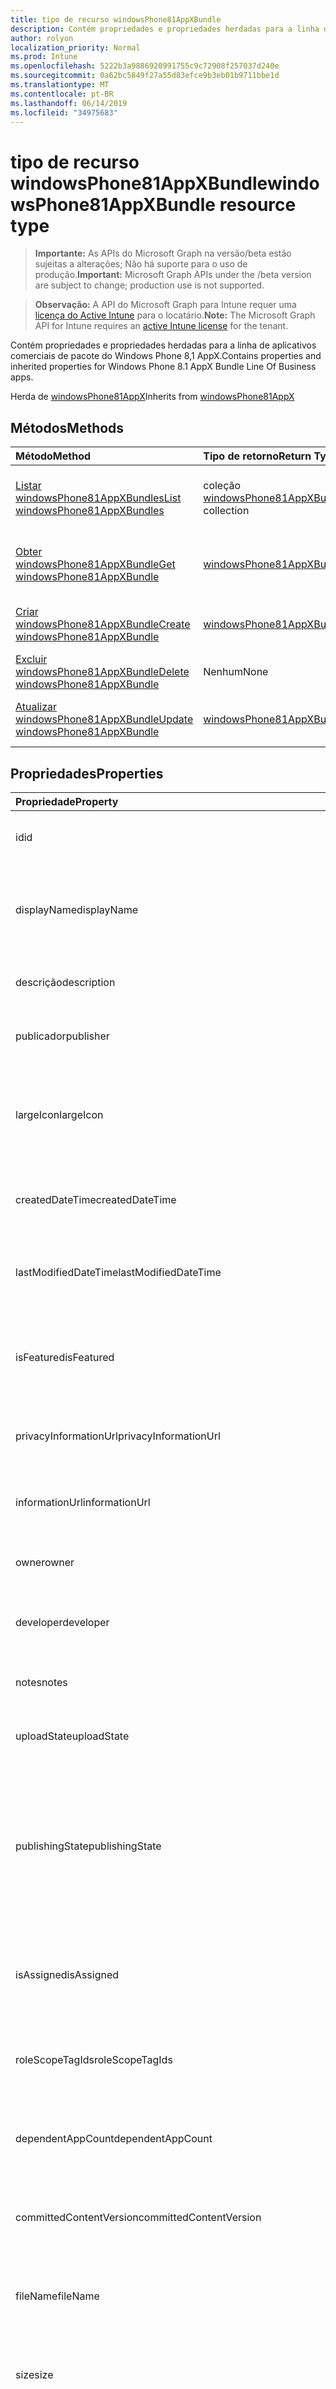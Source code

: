 ```yaml
---
title: tipo de recurso windowsPhone81AppXBundle
description: Contém propriedades e propriedades herdadas para a linha de aplicativos comerciais de pacote do Windows Phone 8,1 AppX.
author: rolyon
localization_priority: Normal
ms.prod: Intune
ms.openlocfilehash: 5222b3a9886920991755c9c72908f257037d240e
ms.sourcegitcommit: 0a62bc5849f27a55d83efce9b3eb01b9711bbe1d
ms.translationtype: MT
ms.contentlocale: pt-BR
ms.lasthandoff: 06/14/2019
ms.locfileid: "34975683"
---
```

# <a name="windowsphone81appxbundle-resource-type"></a><span data-ttu-id="75f8c-103">tipo de recurso windowsPhone81AppXBundle</span><span class="sxs-lookup"><span data-stu-id="75f8c-103">windowsPhone81AppXBundle resource type</span></span>

> <span data-ttu-id="75f8c-104">**Importante:** As APIs do Microsoft Graph na versão/beta estão sujeitas a alterações; Não há suporte para o uso de produção.</span><span class="sxs-lookup"><span data-stu-id="75f8c-104">**Important:** Microsoft Graph APIs under the /beta version are subject to change; production use is not supported.</span></span>

> <span data-ttu-id="75f8c-105">**Observação:** A API do Microsoft Graph para Intune requer uma [licença do Active Intune](https://go.microsoft.com/fwlink/?linkid=839381) para o locatário.</span><span class="sxs-lookup"><span data-stu-id="75f8c-105">**Note:** The Microsoft Graph API for Intune requires an [active Intune license](https://go.microsoft.com/fwlink/?linkid=839381) for the tenant.</span></span>

<span data-ttu-id="75f8c-106">Contém propriedades e propriedades herdadas para a linha de aplicativos comerciais de pacote do Windows Phone 8,1 AppX.</span><span class="sxs-lookup"><span data-stu-id="75f8c-106">Contains properties and inherited properties for Windows Phone 8.1 AppX Bundle Line Of Business apps.</span></span>


<span data-ttu-id="75f8c-107">Herda de [windowsPhone81AppX](../resources/intune-apps-windowsphone81appx.md)</span><span class="sxs-lookup"><span data-stu-id="75f8c-107">Inherits from [windowsPhone81AppX](../resources/intune-apps-windowsphone81appx.md)</span></span>

## <a name="methods"></a><span data-ttu-id="75f8c-108">Métodos</span><span class="sxs-lookup"><span data-stu-id="75f8c-108">Methods</span></span>
|<span data-ttu-id="75f8c-109">Método</span><span class="sxs-lookup"><span data-stu-id="75f8c-109">Method</span></span>|<span data-ttu-id="75f8c-110">Tipo de retorno</span><span class="sxs-lookup"><span data-stu-id="75f8c-110">Return Type</span></span>|<span data-ttu-id="75f8c-111">Descrição</span><span class="sxs-lookup"><span data-stu-id="75f8c-111">Description</span></span>|
|:---|:---|:---|
|[<span data-ttu-id="75f8c-112">Listar windowsPhone81AppXBundles</span><span class="sxs-lookup"><span data-stu-id="75f8c-112">List windowsPhone81AppXBundles</span></span>](../api/intune-apps-windowsphone81appxbundle-list.md)|<span data-ttu-id="75f8c-113">coleção [windowsPhone81AppXBundle](../resources/intune-apps-windowsphone81appxbundle.md)</span><span class="sxs-lookup"><span data-stu-id="75f8c-113">[windowsPhone81AppXBundle](../resources/intune-apps-windowsphone81appxbundle.md) collection</span></span>|<span data-ttu-id="75f8c-114">Listar Propriedades e relações dos objetos [windowsPhone81AppXBundle](../resources/intune-apps-windowsphone81appxbundle.md) .</span><span class="sxs-lookup"><span data-stu-id="75f8c-114">List properties and relationships of the [windowsPhone81AppXBundle](../resources/intune-apps-windowsphone81appxbundle.md) objects.</span></span>|
|[<span data-ttu-id="75f8c-115">Obter windowsPhone81AppXBundle</span><span class="sxs-lookup"><span data-stu-id="75f8c-115">Get windowsPhone81AppXBundle</span></span>](../api/intune-apps-windowsphone81appxbundle-get.md)|[<span data-ttu-id="75f8c-116">windowsPhone81AppXBundle</span><span class="sxs-lookup"><span data-stu-id="75f8c-116">windowsPhone81AppXBundle</span></span>](../resources/intune-apps-windowsphone81appxbundle.md)|<span data-ttu-id="75f8c-117">Leia as propriedades e as relações do objeto [windowsPhone81AppXBundle](../resources/intune-apps-windowsphone81appxbundle.md) .</span><span class="sxs-lookup"><span data-stu-id="75f8c-117">Read properties and relationships of the [windowsPhone81AppXBundle](../resources/intune-apps-windowsphone81appxbundle.md) object.</span></span>|
|[<span data-ttu-id="75f8c-118">Criar windowsPhone81AppXBundle</span><span class="sxs-lookup"><span data-stu-id="75f8c-118">Create windowsPhone81AppXBundle</span></span>](../api/intune-apps-windowsphone81appxbundle-create.md)|[<span data-ttu-id="75f8c-119">windowsPhone81AppXBundle</span><span class="sxs-lookup"><span data-stu-id="75f8c-119">windowsPhone81AppXBundle</span></span>](../resources/intune-apps-windowsphone81appxbundle.md)|<span data-ttu-id="75f8c-120">Criar um novo objeto [windowsPhone81AppXBundle](../resources/intune-apps-windowsphone81appxbundle.md) .</span><span class="sxs-lookup"><span data-stu-id="75f8c-120">Create a new [windowsPhone81AppXBundle](../resources/intune-apps-windowsphone81appxbundle.md) object.</span></span>|
|[<span data-ttu-id="75f8c-121">Excluir windowsPhone81AppXBundle</span><span class="sxs-lookup"><span data-stu-id="75f8c-121">Delete windowsPhone81AppXBundle</span></span>](../api/intune-apps-windowsphone81appxbundle-delete.md)|<span data-ttu-id="75f8c-122">Nenhum</span><span class="sxs-lookup"><span data-stu-id="75f8c-122">None</span></span>|<span data-ttu-id="75f8c-123">Exclui [windowsPhone81AppXBundle](../resources/intune-apps-windowsphone81appxbundle.md).</span><span class="sxs-lookup"><span data-stu-id="75f8c-123">Deletes a [windowsPhone81AppXBundle](../resources/intune-apps-windowsphone81appxbundle.md).</span></span>|
|[<span data-ttu-id="75f8c-124">Atualizar windowsPhone81AppXBundle</span><span class="sxs-lookup"><span data-stu-id="75f8c-124">Update windowsPhone81AppXBundle</span></span>](../api/intune-apps-windowsphone81appxbundle-update.md)|[<span data-ttu-id="75f8c-125">windowsPhone81AppXBundle</span><span class="sxs-lookup"><span data-stu-id="75f8c-125">windowsPhone81AppXBundle</span></span>](../resources/intune-apps-windowsphone81appxbundle.md)|<span data-ttu-id="75f8c-126">Atualiza as propriedades de um objeto [windowsPhone81AppXBundle](../resources/intune-apps-windowsphone81appxbundle.md) .</span><span class="sxs-lookup"><span data-stu-id="75f8c-126">Update the properties of a [windowsPhone81AppXBundle](../resources/intune-apps-windowsphone81appxbundle.md) object.</span></span>|

## <a name="properties"></a><span data-ttu-id="75f8c-127">Propriedades</span><span class="sxs-lookup"><span data-stu-id="75f8c-127">Properties</span></span>
|<span data-ttu-id="75f8c-128">Propriedade</span><span class="sxs-lookup"><span data-stu-id="75f8c-128">Property</span></span>|<span data-ttu-id="75f8c-129">Tipo</span><span class="sxs-lookup"><span data-stu-id="75f8c-129">Type</span></span>|<span data-ttu-id="75f8c-130">Descrição</span><span class="sxs-lookup"><span data-stu-id="75f8c-130">Description</span></span>|
|:---|:---|:---|
|<span data-ttu-id="75f8c-131">id</span><span class="sxs-lookup"><span data-stu-id="75f8c-131">id</span></span>|<span data-ttu-id="75f8c-132">String</span><span class="sxs-lookup"><span data-stu-id="75f8c-132">String</span></span>|<span data-ttu-id="75f8c-133">Chave da entidade.</span><span class="sxs-lookup"><span data-stu-id="75f8c-133">Key of the entity.</span></span> <span data-ttu-id="75f8c-134">Herdado de [mobileApp](../resources/intune-apps-mobileapp.md)</span><span class="sxs-lookup"><span data-stu-id="75f8c-134">Inherited from [mobileApp](../resources/intune-apps-mobileapp.md)</span></span>|
|<span data-ttu-id="75f8c-135">displayName</span><span class="sxs-lookup"><span data-stu-id="75f8c-135">displayName</span></span>|<span data-ttu-id="75f8c-136">String</span><span class="sxs-lookup"><span data-stu-id="75f8c-136">String</span></span>|<span data-ttu-id="75f8c-137">O título do aplicativo importado ou definido pelo administrador.</span><span class="sxs-lookup"><span data-stu-id="75f8c-137">The admin provided or imported title of the app.</span></span> <span data-ttu-id="75f8c-138">Herdado de [mobileApp](../resources/intune-apps-mobileapp.md)</span><span class="sxs-lookup"><span data-stu-id="75f8c-138">Inherited from [mobileApp](../resources/intune-apps-mobileapp.md)</span></span>|
|<span data-ttu-id="75f8c-139">descrição</span><span class="sxs-lookup"><span data-stu-id="75f8c-139">description</span></span>|<span data-ttu-id="75f8c-140">String</span><span class="sxs-lookup"><span data-stu-id="75f8c-140">String</span></span>|<span data-ttu-id="75f8c-141">A descrição do aplicativo.</span><span class="sxs-lookup"><span data-stu-id="75f8c-141">The description of the app.</span></span> <span data-ttu-id="75f8c-142">Herdado de [mobileApp](../resources/intune-apps-mobileapp.md)</span><span class="sxs-lookup"><span data-stu-id="75f8c-142">Inherited from [mobileApp](../resources/intune-apps-mobileapp.md)</span></span>|
|<span data-ttu-id="75f8c-143">publicador</span><span class="sxs-lookup"><span data-stu-id="75f8c-143">publisher</span></span>|<span data-ttu-id="75f8c-144">String</span><span class="sxs-lookup"><span data-stu-id="75f8c-144">String</span></span>|<span data-ttu-id="75f8c-145">O publicador do aplicativo.</span><span class="sxs-lookup"><span data-stu-id="75f8c-145">The publisher of the app.</span></span> <span data-ttu-id="75f8c-146">Herdado de [mobileApp](../resources/intune-apps-mobileapp.md)</span><span class="sxs-lookup"><span data-stu-id="75f8c-146">Inherited from [mobileApp](../resources/intune-apps-mobileapp.md)</span></span>|
|<span data-ttu-id="75f8c-147">largeIcon</span><span class="sxs-lookup"><span data-stu-id="75f8c-147">largeIcon</span></span>|[<span data-ttu-id="75f8c-148">mimeContent</span><span class="sxs-lookup"><span data-stu-id="75f8c-148">mimeContent</span></span>](../resources/intune-shared-mimecontent.md)|<span data-ttu-id="75f8c-149">O ícone grande, a ser exibido nos detalhes do aplicativo e usado para o carregamento do ícone.</span><span class="sxs-lookup"><span data-stu-id="75f8c-149">The large icon, to be displayed in the app details and used for upload of the icon.</span></span> <span data-ttu-id="75f8c-150">Herdado de [mobileApp](../resources/intune-apps-mobileapp.md)</span><span class="sxs-lookup"><span data-stu-id="75f8c-150">Inherited from [mobileApp](../resources/intune-apps-mobileapp.md)</span></span>|
|<span data-ttu-id="75f8c-151">createdDateTime</span><span class="sxs-lookup"><span data-stu-id="75f8c-151">createdDateTime</span></span>|<span data-ttu-id="75f8c-152">DateTimeOffset</span><span class="sxs-lookup"><span data-stu-id="75f8c-152">DateTimeOffset</span></span>|<span data-ttu-id="75f8c-153">A data e a hora da criação do aplicativo.</span><span class="sxs-lookup"><span data-stu-id="75f8c-153">The date and time the app was created.</span></span> <span data-ttu-id="75f8c-154">Herdado de [mobileApp](../resources/intune-apps-mobileapp.md)</span><span class="sxs-lookup"><span data-stu-id="75f8c-154">Inherited from [mobileApp](../resources/intune-apps-mobileapp.md)</span></span>|
|<span data-ttu-id="75f8c-155">lastModifiedDateTime</span><span class="sxs-lookup"><span data-stu-id="75f8c-155">lastModifiedDateTime</span></span>|<span data-ttu-id="75f8c-156">DateTimeOffset</span><span class="sxs-lookup"><span data-stu-id="75f8c-156">DateTimeOffset</span></span>|<span data-ttu-id="75f8c-157">A data e a hora que o aplicativo foi modificado pela última vez.</span><span class="sxs-lookup"><span data-stu-id="75f8c-157">The date and time the app was last modified.</span></span> <span data-ttu-id="75f8c-158">Herdado de [mobileApp](../resources/intune-apps-mobileapp.md)</span><span class="sxs-lookup"><span data-stu-id="75f8c-158">Inherited from [mobileApp](../resources/intune-apps-mobileapp.md)</span></span>|
|<span data-ttu-id="75f8c-159">isFeatured</span><span class="sxs-lookup"><span data-stu-id="75f8c-159">isFeatured</span></span>|<span data-ttu-id="75f8c-160">Boolean</span><span class="sxs-lookup"><span data-stu-id="75f8c-160">Boolean</span></span>|<span data-ttu-id="75f8c-161">O valor que indica se o aplicativo está marcado como em destaque pelo administrador. Herdado de [mobileApp](../resources/intune-apps-mobileapp.md)</span><span class="sxs-lookup"><span data-stu-id="75f8c-161">The value indicating whether the app is marked as featured by the admin. Inherited from [mobileApp](../resources/intune-apps-mobileapp.md)</span></span>|
|<span data-ttu-id="75f8c-162">privacyInformationUrl</span><span class="sxs-lookup"><span data-stu-id="75f8c-162">privacyInformationUrl</span></span>|<span data-ttu-id="75f8c-163">String</span><span class="sxs-lookup"><span data-stu-id="75f8c-163">String</span></span>|<span data-ttu-id="75f8c-164">A URL da declaração de privacidade.</span><span class="sxs-lookup"><span data-stu-id="75f8c-164">The privacy statement Url.</span></span> <span data-ttu-id="75f8c-165">Herdado de [mobileApp](../resources/intune-apps-mobileapp.md)</span><span class="sxs-lookup"><span data-stu-id="75f8c-165">Inherited from [mobileApp](../resources/intune-apps-mobileapp.md)</span></span>|
|<span data-ttu-id="75f8c-166">informationUrl</span><span class="sxs-lookup"><span data-stu-id="75f8c-166">informationUrl</span></span>|<span data-ttu-id="75f8c-167">String</span><span class="sxs-lookup"><span data-stu-id="75f8c-167">String</span></span>|<span data-ttu-id="75f8c-168">A URL de informações adicionais.</span><span class="sxs-lookup"><span data-stu-id="75f8c-168">The more information Url.</span></span> <span data-ttu-id="75f8c-169">Herdado de [mobileApp](../resources/intune-apps-mobileapp.md)</span><span class="sxs-lookup"><span data-stu-id="75f8c-169">Inherited from [mobileApp](../resources/intune-apps-mobileapp.md)</span></span>|
|<span data-ttu-id="75f8c-170">owner</span><span class="sxs-lookup"><span data-stu-id="75f8c-170">owner</span></span>|<span data-ttu-id="75f8c-171">String</span><span class="sxs-lookup"><span data-stu-id="75f8c-171">String</span></span>|<span data-ttu-id="75f8c-172">O proprietário do conteúdo.</span><span class="sxs-lookup"><span data-stu-id="75f8c-172">The owner of the app.</span></span> <span data-ttu-id="75f8c-173">Herdado de [mobileApp](../resources/intune-apps-mobileapp.md)</span><span class="sxs-lookup"><span data-stu-id="75f8c-173">Inherited from [mobileApp](../resources/intune-apps-mobileapp.md)</span></span>|
|<span data-ttu-id="75f8c-174">developer</span><span class="sxs-lookup"><span data-stu-id="75f8c-174">developer</span></span>|<span data-ttu-id="75f8c-175">String</span><span class="sxs-lookup"><span data-stu-id="75f8c-175">String</span></span>|<span data-ttu-id="75f8c-176">O desenvolvedor do aplicativo.</span><span class="sxs-lookup"><span data-stu-id="75f8c-176">The developer of the app.</span></span> <span data-ttu-id="75f8c-177">Herdado de [mobileApp](../resources/intune-apps-mobileapp.md)</span><span class="sxs-lookup"><span data-stu-id="75f8c-177">Inherited from [mobileApp](../resources/intune-apps-mobileapp.md)</span></span>|
|<span data-ttu-id="75f8c-178">notes</span><span class="sxs-lookup"><span data-stu-id="75f8c-178">notes</span></span>|<span data-ttu-id="75f8c-179">String</span><span class="sxs-lookup"><span data-stu-id="75f8c-179">String</span></span>|<span data-ttu-id="75f8c-180">Anotações do aplicativo.</span><span class="sxs-lookup"><span data-stu-id="75f8c-180">Notes for the app.</span></span> <span data-ttu-id="75f8c-181">Herdado de [mobileApp](../resources/intune-apps-mobileapp.md)</span><span class="sxs-lookup"><span data-stu-id="75f8c-181">Inherited from [mobileApp](../resources/intune-apps-mobileapp.md)</span></span>|
|<span data-ttu-id="75f8c-182">uploadState</span><span class="sxs-lookup"><span data-stu-id="75f8c-182">uploadState</span></span>|<span data-ttu-id="75f8c-183">Int32</span><span class="sxs-lookup"><span data-stu-id="75f8c-183">Int32</span></span>|<span data-ttu-id="75f8c-184">O estado de upload.</span><span class="sxs-lookup"><span data-stu-id="75f8c-184">The upload state.</span></span> <span data-ttu-id="75f8c-185">Herdado de [mobileApp](../resources/intune-apps-mobileapp.md)</span><span class="sxs-lookup"><span data-stu-id="75f8c-185">Inherited from [mobileApp](../resources/intune-apps-mobileapp.md)</span></span>|
|<span data-ttu-id="75f8c-186">publishingState</span><span class="sxs-lookup"><span data-stu-id="75f8c-186">publishingState</span></span>|[<span data-ttu-id="75f8c-187">mobileAppPublishingState</span><span class="sxs-lookup"><span data-stu-id="75f8c-187">mobileAppPublishingState</span></span>](../resources/intune-apps-mobileapppublishingstate.md)|<span data-ttu-id="75f8c-188">O estado de publicação do aplicativo.</span><span class="sxs-lookup"><span data-stu-id="75f8c-188">The publishing state for the app.</span></span> <span data-ttu-id="75f8c-189">O aplicativo não pode ser assinado, a menos que ele seja publicado.</span><span class="sxs-lookup"><span data-stu-id="75f8c-189">The app cannot be assigned unless the app is published.</span></span> <span data-ttu-id="75f8c-190">Herdado de [mobileApp](../resources/intune-apps-mobileapp.md).</span><span class="sxs-lookup"><span data-stu-id="75f8c-190">Inherited from [mobileApp](../resources/intune-apps-mobileapp.md).</span></span> <span data-ttu-id="75f8c-191">Os valores possíveis são: `notPublished`, `processing`, `published`.</span><span class="sxs-lookup"><span data-stu-id="75f8c-191">Possible values are: `notPublished`, `processing`, `published`.</span></span>|
|<span data-ttu-id="75f8c-192">isAssigned</span><span class="sxs-lookup"><span data-stu-id="75f8c-192">isAssigned</span></span>|<span data-ttu-id="75f8c-193">Boolean</span><span class="sxs-lookup"><span data-stu-id="75f8c-193">Boolean</span></span>|<span data-ttu-id="75f8c-194">O valor que indica se o aplicativo é atribuído a pelo menos um grupo.</span><span class="sxs-lookup"><span data-stu-id="75f8c-194">The value indicating whether the app is assigned to at least one group.</span></span> <span data-ttu-id="75f8c-195">Herdado de [mobileApp](../resources/intune-apps-mobileapp.md)</span><span class="sxs-lookup"><span data-stu-id="75f8c-195">Inherited from [mobileApp](../resources/intune-apps-mobileapp.md)</span></span>|
|<span data-ttu-id="75f8c-196">roleScopeTagIds</span><span class="sxs-lookup"><span data-stu-id="75f8c-196">roleScopeTagIds</span></span>|<span data-ttu-id="75f8c-197">Coleção de cadeias de caracteres</span><span class="sxs-lookup"><span data-stu-id="75f8c-197">String collection</span></span>|<span data-ttu-id="75f8c-198">Lista de IDs de marca de escopo para este aplicativo móvel.</span><span class="sxs-lookup"><span data-stu-id="75f8c-198">List of scope tag ids for this mobile app.</span></span> <span data-ttu-id="75f8c-199">Herdado de [mobileApp](../resources/intune-apps-mobileapp.md)</span><span class="sxs-lookup"><span data-stu-id="75f8c-199">Inherited from [mobileApp](../resources/intune-apps-mobileapp.md)</span></span>|
|<span data-ttu-id="75f8c-200">dependentAppCount</span><span class="sxs-lookup"><span data-stu-id="75f8c-200">dependentAppCount</span></span>|<span data-ttu-id="75f8c-201">Int32</span><span class="sxs-lookup"><span data-stu-id="75f8c-201">Int32</span></span>|<span data-ttu-id="75f8c-202">O número total de dependências do aplicativo filho.</span><span class="sxs-lookup"><span data-stu-id="75f8c-202">The total number of dependencies the child app has.</span></span> <span data-ttu-id="75f8c-203">Herdado de [mobileApp](../resources/intune-apps-mobileapp.md)</span><span class="sxs-lookup"><span data-stu-id="75f8c-203">Inherited from [mobileApp](../resources/intune-apps-mobileapp.md)</span></span>|
|<span data-ttu-id="75f8c-204">committedContentVersion</span><span class="sxs-lookup"><span data-stu-id="75f8c-204">committedContentVersion</span></span>|<span data-ttu-id="75f8c-205">String</span><span class="sxs-lookup"><span data-stu-id="75f8c-205">String</span></span>|<span data-ttu-id="75f8c-206">A versão do conteúdo interno confirmado.</span><span class="sxs-lookup"><span data-stu-id="75f8c-206">The internal committed content version.</span></span> <span data-ttu-id="75f8c-207">Herdado de [mobileLobApp](../resources/intune-apps-mobilelobapp.md)</span><span class="sxs-lookup"><span data-stu-id="75f8c-207">Inherited from [mobileLobApp](../resources/intune-apps-mobilelobapp.md)</span></span>|
|<span data-ttu-id="75f8c-208">fileName</span><span class="sxs-lookup"><span data-stu-id="75f8c-208">fileName</span></span>|<span data-ttu-id="75f8c-209">String</span><span class="sxs-lookup"><span data-stu-id="75f8c-209">String</span></span>|<span data-ttu-id="75f8c-210">O nome do arquivo do aplicativo Lob principal.</span><span class="sxs-lookup"><span data-stu-id="75f8c-210">The name of the main Lob application file.</span></span> <span data-ttu-id="75f8c-211">Herdado de [mobileLobApp](../resources/intune-apps-mobilelobapp.md)</span><span class="sxs-lookup"><span data-stu-id="75f8c-211">Inherited from [mobileLobApp](../resources/intune-apps-mobilelobapp.md)</span></span>|
|<span data-ttu-id="75f8c-212">size</span><span class="sxs-lookup"><span data-stu-id="75f8c-212">size</span></span>|<span data-ttu-id="75f8c-213">Int64</span><span class="sxs-lookup"><span data-stu-id="75f8c-213">Int64</span></span>|<span data-ttu-id="75f8c-214">O tamanho total, incluindo todos os arquivos carregados.</span><span class="sxs-lookup"><span data-stu-id="75f8c-214">The total size, including all uploaded files.</span></span> <span data-ttu-id="75f8c-215">Herdado de [mobileLobApp](../resources/intune-apps-mobilelobapp.md)</span><span class="sxs-lookup"><span data-stu-id="75f8c-215">Inherited from [mobileLobApp](../resources/intune-apps-mobilelobapp.md)</span></span>|
|<span data-ttu-id="75f8c-216">applicableArchitectures</span><span class="sxs-lookup"><span data-stu-id="75f8c-216">applicableArchitectures</span></span>|[<span data-ttu-id="75f8c-217">windowsArchitecture</span><span class="sxs-lookup"><span data-stu-id="75f8c-217">windowsArchitecture</span></span>](../resources/intune-apps-windowsarchitecture.md)|<span data-ttu-id="75f8c-218">As arquiteturas do Windows nas quais este aplicativo pode ser executado.</span><span class="sxs-lookup"><span data-stu-id="75f8c-218">The Windows architecture(s) for which this app can run on.</span></span> <span data-ttu-id="75f8c-219">Herdado de [windowsPhone81AppX](../resources/intune-apps-windowsphone81appx.md).</span><span class="sxs-lookup"><span data-stu-id="75f8c-219">Inherited from [windowsPhone81AppX](../resources/intune-apps-windowsphone81appx.md).</span></span> <span data-ttu-id="75f8c-220">Os possíveis valores são: `none`, `x86`, `x64`, `arm`, `neutral`, `arm64`.</span><span class="sxs-lookup"><span data-stu-id="75f8c-220">Possible values are: `none`, `x86`, `x64`, `arm`, `neutral`, `arm64`.</span></span>|
|<span data-ttu-id="75f8c-221">identityName</span><span class="sxs-lookup"><span data-stu-id="75f8c-221">identityName</span></span>|<span data-ttu-id="75f8c-222">String</span><span class="sxs-lookup"><span data-stu-id="75f8c-222">String</span></span>|<span data-ttu-id="75f8c-223">O Nome da Identidade.</span><span class="sxs-lookup"><span data-stu-id="75f8c-223">The Identity Name.</span></span> <span data-ttu-id="75f8c-224">Herdado de [windowsPhone81AppX](../resources/intune-apps-windowsphone81appx.md)</span><span class="sxs-lookup"><span data-stu-id="75f8c-224">Inherited from [windowsPhone81AppX](../resources/intune-apps-windowsphone81appx.md)</span></span>|
|<span data-ttu-id="75f8c-225">identityPublisherHash</span><span class="sxs-lookup"><span data-stu-id="75f8c-225">identityPublisherHash</span></span>|<span data-ttu-id="75f8c-226">String</span><span class="sxs-lookup"><span data-stu-id="75f8c-226">String</span></span>|<span data-ttu-id="75f8c-227">O Hash do Publicador de Identidade.</span><span class="sxs-lookup"><span data-stu-id="75f8c-227">The Identity Publisher Hash.</span></span> <span data-ttu-id="75f8c-228">Herdado de [windowsPhone81AppX](../resources/intune-apps-windowsphone81appx.md)</span><span class="sxs-lookup"><span data-stu-id="75f8c-228">Inherited from [windowsPhone81AppX](../resources/intune-apps-windowsphone81appx.md)</span></span>|
|<span data-ttu-id="75f8c-229">identityResourceIdentifier</span><span class="sxs-lookup"><span data-stu-id="75f8c-229">identityResourceIdentifier</span></span>|<span data-ttu-id="75f8c-230">String</span><span class="sxs-lookup"><span data-stu-id="75f8c-230">String</span></span>|<span data-ttu-id="75f8c-231">O Identificador de Recurso da Identidade.</span><span class="sxs-lookup"><span data-stu-id="75f8c-231">The Identity Resource Identifier.</span></span> <span data-ttu-id="75f8c-232">Herdado de [windowsPhone81AppX](../resources/intune-apps-windowsphone81appx.md)</span><span class="sxs-lookup"><span data-stu-id="75f8c-232">Inherited from [windowsPhone81AppX](../resources/intune-apps-windowsphone81appx.md)</span></span>|
|<span data-ttu-id="75f8c-233">minimumSupportedOperatingSystem</span><span class="sxs-lookup"><span data-stu-id="75f8c-233">minimumSupportedOperatingSystem</span></span>|[<span data-ttu-id="75f8c-234">windowsMinimumOperatingSystem</span><span class="sxs-lookup"><span data-stu-id="75f8c-234">windowsMinimumOperatingSystem</span></span>](../resources/intune-apps-windowsminimumoperatingsystem.md)|<span data-ttu-id="75f8c-235">O valor do sistema de operacional mínimo aplicável.</span><span class="sxs-lookup"><span data-stu-id="75f8c-235">The value for the minimum applicable operating system.</span></span> <span data-ttu-id="75f8c-236">Herdado de [windowsPhone81AppX](../resources/intune-apps-windowsphone81appx.md)</span><span class="sxs-lookup"><span data-stu-id="75f8c-236">Inherited from [windowsPhone81AppX](../resources/intune-apps-windowsphone81appx.md)</span></span>|
|<span data-ttu-id="75f8c-237">phoneProductIdentifier</span><span class="sxs-lookup"><span data-stu-id="75f8c-237">phoneProductIdentifier</span></span>|<span data-ttu-id="75f8c-238">String</span><span class="sxs-lookup"><span data-stu-id="75f8c-238">String</span></span>|<span data-ttu-id="75f8c-239">O identificador do produto de telefone.</span><span class="sxs-lookup"><span data-stu-id="75f8c-239">The Phone Product Identifier.</span></span> <span data-ttu-id="75f8c-240">Herdado de [windowsPhone81AppX](../resources/intune-apps-windowsphone81appx.md)</span><span class="sxs-lookup"><span data-stu-id="75f8c-240">Inherited from [windowsPhone81AppX](../resources/intune-apps-windowsphone81appx.md)</span></span>|
|<span data-ttu-id="75f8c-241">phonePublisherId</span><span class="sxs-lookup"><span data-stu-id="75f8c-241">phonePublisherId</span></span>|<span data-ttu-id="75f8c-242">String</span><span class="sxs-lookup"><span data-stu-id="75f8c-242">String</span></span>|<span data-ttu-id="75f8c-243">A ID do editor do telefone. herdado de [windowsPhone81AppX](../resources/intune-apps-windowsphone81appx.md)</span><span class="sxs-lookup"><span data-stu-id="75f8c-243">The Phone Publisher Id. Inherited from [windowsPhone81AppX](../resources/intune-apps-windowsphone81appx.md)</span></span>|
|<span data-ttu-id="75f8c-244">identityVersion</span><span class="sxs-lookup"><span data-stu-id="75f8c-244">identityVersion</span></span>|<span data-ttu-id="75f8c-245">String</span><span class="sxs-lookup"><span data-stu-id="75f8c-245">String</span></span>|<span data-ttu-id="75f8c-246">A versão da identidade.</span><span class="sxs-lookup"><span data-stu-id="75f8c-246">The identity version.</span></span> <span data-ttu-id="75f8c-247">Herdado de [windowsPhone81AppX](../resources/intune-apps-windowsphone81appx.md)</span><span class="sxs-lookup"><span data-stu-id="75f8c-247">Inherited from [windowsPhone81AppX](../resources/intune-apps-windowsphone81appx.md)</span></span>|
|<span data-ttu-id="75f8c-248">appXPackageInformationList</span><span class="sxs-lookup"><span data-stu-id="75f8c-248">appXPackageInformationList</span></span>|<span data-ttu-id="75f8c-249">coleção [windowsPackageInformation](../resources/intune-apps-windowspackageinformation.md)</span><span class="sxs-lookup"><span data-stu-id="75f8c-249">[windowsPackageInformation](../resources/intune-apps-windowspackageinformation.md) collection</span></span>|<span data-ttu-id="75f8c-250">A lista de informações do pacote AppX.</span><span class="sxs-lookup"><span data-stu-id="75f8c-250">The list of AppX Package Information.</span></span>|

## <a name="relationships"></a><span data-ttu-id="75f8c-251">Relações</span><span class="sxs-lookup"><span data-stu-id="75f8c-251">Relationships</span></span>
|<span data-ttu-id="75f8c-252">Relação</span><span class="sxs-lookup"><span data-stu-id="75f8c-252">Relationship</span></span>|<span data-ttu-id="75f8c-253">Tipo</span><span class="sxs-lookup"><span data-stu-id="75f8c-253">Type</span></span>|<span data-ttu-id="75f8c-254">Descrição</span><span class="sxs-lookup"><span data-stu-id="75f8c-254">Description</span></span>|
|:---|:---|:---|
|<span data-ttu-id="75f8c-255">categories</span><span class="sxs-lookup"><span data-stu-id="75f8c-255">categories</span></span>|<span data-ttu-id="75f8c-256">Coleção [mobileAppCategory](../resources/intune-apps-mobileappcategory.md)</span><span class="sxs-lookup"><span data-stu-id="75f8c-256">[mobileAppCategory](../resources/intune-apps-mobileappcategory.md) collection</span></span>|<span data-ttu-id="75f8c-257">A lista de categorias para este aplicativo.</span><span class="sxs-lookup"><span data-stu-id="75f8c-257">The list of categories for this app.</span></span> <span data-ttu-id="75f8c-258">Herdado de [mobileApp](../resources/intune-apps-mobileapp.md)</span><span class="sxs-lookup"><span data-stu-id="75f8c-258">Inherited from [mobileApp](../resources/intune-apps-mobileapp.md)</span></span>|
|<span data-ttu-id="75f8c-259">assignments</span><span class="sxs-lookup"><span data-stu-id="75f8c-259">assignments</span></span>|<span data-ttu-id="75f8c-260">Coleção [mobileAppAssignment](../resources/intune-apps-mobileappassignment.md)</span><span class="sxs-lookup"><span data-stu-id="75f8c-260">[mobileAppAssignment](../resources/intune-apps-mobileappassignment.md) collection</span></span>|<span data-ttu-id="75f8c-261">A lista de atribuições de grupo para esse aplicativo móvel.</span><span class="sxs-lookup"><span data-stu-id="75f8c-261">The list of group assignments for this mobile app.</span></span> <span data-ttu-id="75f8c-262">Herdado de [mobileApp](../resources/intune-apps-mobileapp.md)</span><span class="sxs-lookup"><span data-stu-id="75f8c-262">Inherited from [mobileApp](../resources/intune-apps-mobileapp.md)</span></span>|
|<span data-ttu-id="75f8c-263">installSummary</span><span class="sxs-lookup"><span data-stu-id="75f8c-263">installSummary</span></span>|[<span data-ttu-id="75f8c-264">mobileAppInstallSummary</span><span class="sxs-lookup"><span data-stu-id="75f8c-264">mobileAppInstallSummary</span></span>](../resources/intune-apps-mobileappinstallsummary.md)|<span data-ttu-id="75f8c-265">Resumo de instalação do aplicativo móvel.</span><span class="sxs-lookup"><span data-stu-id="75f8c-265">Mobile App Install Summary.</span></span> <span data-ttu-id="75f8c-266">Herdado de [mobileApp](../resources/intune-apps-mobileapp.md)</span><span class="sxs-lookup"><span data-stu-id="75f8c-266">Inherited from [mobileApp](../resources/intune-apps-mobileapp.md)</span></span>|
|<span data-ttu-id="75f8c-267">deviceStatuses</span><span class="sxs-lookup"><span data-stu-id="75f8c-267">deviceStatuses</span></span>|<span data-ttu-id="75f8c-268">coleção [mobileAppInstallStatus](../resources/intune-apps-mobileappinstallstatus.md)</span><span class="sxs-lookup"><span data-stu-id="75f8c-268">[mobileAppInstallStatus](../resources/intune-apps-mobileappinstallstatus.md) collection</span></span>|<span data-ttu-id="75f8c-269">A lista de Estados de instalação para este aplicativo móvel.</span><span class="sxs-lookup"><span data-stu-id="75f8c-269">The list of installation states for this mobile app.</span></span> <span data-ttu-id="75f8c-270">Herdado de [mobileApp](../resources/intune-apps-mobileapp.md)</span><span class="sxs-lookup"><span data-stu-id="75f8c-270">Inherited from [mobileApp](../resources/intune-apps-mobileapp.md)</span></span>|
|<span data-ttu-id="75f8c-271">userStatuses</span><span class="sxs-lookup"><span data-stu-id="75f8c-271">userStatuses</span></span>|<span data-ttu-id="75f8c-272">coleção [userAppInstallStatus](../resources/intune-apps-userappinstallstatus.md)</span><span class="sxs-lookup"><span data-stu-id="75f8c-272">[userAppInstallStatus](../resources/intune-apps-userappinstallstatus.md) collection</span></span>|<span data-ttu-id="75f8c-273">A lista de Estados de instalação para este aplicativo móvel.</span><span class="sxs-lookup"><span data-stu-id="75f8c-273">The list of installation states for this mobile app.</span></span> <span data-ttu-id="75f8c-274">Herdado de [mobileApp](../resources/intune-apps-mobileapp.md)</span><span class="sxs-lookup"><span data-stu-id="75f8c-274">Inherited from [mobileApp](../resources/intune-apps-mobileapp.md)</span></span>|
|<span data-ttu-id="75f8c-275">relações</span><span class="sxs-lookup"><span data-stu-id="75f8c-275">relationships</span></span>|<span data-ttu-id="75f8c-276">coleção [mobileAppRelationship](../resources/intune-apps-mobileapprelationship.md)</span><span class="sxs-lookup"><span data-stu-id="75f8c-276">[mobileAppRelationship](../resources/intune-apps-mobileapprelationship.md) collection</span></span>|<span data-ttu-id="75f8c-277">Lista de relações para este aplicativo móvel.</span><span class="sxs-lookup"><span data-stu-id="75f8c-277">List of relationships for this mobile app.</span></span> <span data-ttu-id="75f8c-278">Herdado de [mobileApp](../resources/intune-apps-mobileapp.md)</span><span class="sxs-lookup"><span data-stu-id="75f8c-278">Inherited from [mobileApp](../resources/intune-apps-mobileapp.md)</span></span>|
|<span data-ttu-id="75f8c-279">contentVersions</span><span class="sxs-lookup"><span data-stu-id="75f8c-279">contentVersions</span></span>|<span data-ttu-id="75f8c-280">Coleção [mobileAppContent](../resources/intune-apps-mobileappcontent.md)</span><span class="sxs-lookup"><span data-stu-id="75f8c-280">[mobileAppContent](../resources/intune-apps-mobileappcontent.md) collection</span></span>|<span data-ttu-id="75f8c-281">A lista das versões de conteúdo deste aplicativo.</span><span class="sxs-lookup"><span data-stu-id="75f8c-281">The list of content versions for this app.</span></span> <span data-ttu-id="75f8c-282">Herdado de [mobileLobApp](../resources/intune-apps-mobilelobapp.md)</span><span class="sxs-lookup"><span data-stu-id="75f8c-282">Inherited from [mobileLobApp](../resources/intune-apps-mobilelobapp.md)</span></span>|

## <a name="json-representation"></a><span data-ttu-id="75f8c-283">Representação JSON</span><span class="sxs-lookup"><span data-stu-id="75f8c-283">JSON Representation</span></span>
<span data-ttu-id="75f8c-284">Veja a seguir uma representação JSON do recurso.</span><span class="sxs-lookup"><span data-stu-id="75f8c-284">Here is a JSON representation of the resource.</span></span>
<!-- {
  "blockType": "resource",
  "keyProperty": "id",
  "@odata.type": "microsoft.graph.windowsPhone81AppXBundle"
}
-->
``` json
{
  "@odata.type": "#microsoft.graph.windowsPhone81AppXBundle",
  "id": "String (identifier)",
  "displayName": "String",
  "description": "String",
  "publisher": "String",
  "largeIcon": {
    "@odata.type": "microsoft.graph.mimeContent",
    "type": "String",
    "value": "binary"
  },
  "createdDateTime": "String (timestamp)",
  "lastModifiedDateTime": "String (timestamp)",
  "isFeatured": true,
  "privacyInformationUrl": "String",
  "informationUrl": "String",
  "owner": "String",
  "developer": "String",
  "notes": "String",
  "uploadState": 1024,
  "publishingState": "String",
  "isAssigned": true,
  "roleScopeTagIds": [
    "String"
  ],
  "dependentAppCount": 1024,
  "committedContentVersion": "String",
  "fileName": "String",
  "size": 1024,
  "applicableArchitectures": "String",
  "identityName": "String",
  "identityPublisherHash": "String",
  "identityResourceIdentifier": "String",
  "minimumSupportedOperatingSystem": {
    "@odata.type": "microsoft.graph.windowsMinimumOperatingSystem",
    "v8_0": true,
    "v8_1": true,
    "v10_0": true,
    "v10_1607": true,
    "v10_1703": true,
    "v10_1709": true,
    "v10_1803": true,
    "v10_1809": true,
    "v10_1903": true
  },
  "phoneProductIdentifier": "String",
  "phonePublisherId": "String",
  "identityVersion": "String",
  "appXPackageInformationList": [
    {
      "@odata.type": "microsoft.graph.windowsPackageInformation",
      "applicableArchitecture": "String",
      "displayName": "String",
      "identityName": "String",
      "identityPublisher": "String",
      "identityResourceIdentifier": "String",
      "identityVersion": "String",
      "minimumSupportedOperatingSystem": {
        "@odata.type": "microsoft.graph.windowsMinimumOperatingSystem",
        "v8_0": true,
        "v8_1": true,
        "v10_0": true,
        "v10_1607": true,
        "v10_1703": true,
        "v10_1709": true,
        "v10_1803": true,
        "v10_1809": true,
        "v10_1903": true
      }
    }
  ]
}
```





